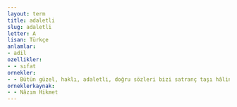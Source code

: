 ```yaml
---
layout: term
title: adaletli
slug: adaletli
letter: A
lisan: Türkçe
anlamlar:
- adil
ozellikler:
- - sıfat
ornekler:
- - Bütün güzel, haklı, adaletli, doğru sözleri bizi satranç taşı hâline getirmek için uyduruyor.
orneklerkaynak:
- - Nâzım Hikmet
---
```

